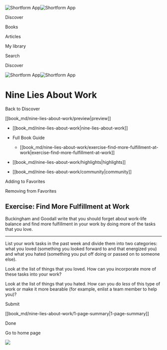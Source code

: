 ![Shortform App](/img/logo.36a2399e.svg)![Shortform App](/img/logo-dark.70c1b072.svg)

Discover

Books

Articles

My library

Search

Discover

![Shortform App](/img/logo.36a2399e.svg)![Shortform App](/img/logo-dark.70c1b072.svg)

# Nine Lies About Work

Back to Discover

[[book_md/nine-lies-about-work/preview|preview]]

  * [[book_md/nine-lies-about-work|nine-lies-about-work]]
  * Full Book Guide

    * [[book_md/nine-lies-about-work/exercise-find-more-fulfillment-at-work|exercise-find-more-fulfillment-at-work]]
  * [[book_md/nine-lies-about-work/highlights|highlights]]
  * [[book_md/nine-lies-about-work/community|community]]



Adding to Favorites 

Removing from Favorites 

## Exercise: Find More Fulfillment at Work

Buckingham and Goodall write that you should forget about work-life balance and find more fulfillment in your work by doing more of the tasks that you love.

* * *

List your work tasks in the past week and divide them into two categories: what you loved (something you looked forward to and that energized you) and what you hated (something you put off doing or passed on to someone else).

Look at the list of things that you loved. How can you incorporate more of these tasks into your work?

Look at the list of things that you hated. How can you do _less_ of this type of work or make it more bearable (for example, enlist a team member to help you)?

Submit 

[[book_md/nine-lies-about-work/1-page-summary|1-page-summary]]

Done

Go to home page 

![](https://bat.bing.com/action/0?ti=56018282&Ver=2&mid=4bca46ec-d234-4f16-a335-631e18572657&sid=f30c5e70639211ee87d33f0876d93783&vid=f30c9700639211eeb3a75d830392c94f&vids=0&msclkid=N&pi=0&lg=en-US&sw=800&sh=600&sc=24&nwd=1&tl=Shortform%20%7C%20Book&p=https%3A%2F%2Fwww.shortform.com%2Fapp%2Fbook%2Fnine-lies-about-work%2Fexercise-find-more-fulfillment-at-work&r=&lt=330&evt=pageLoad&sv=1&rn=564455)
